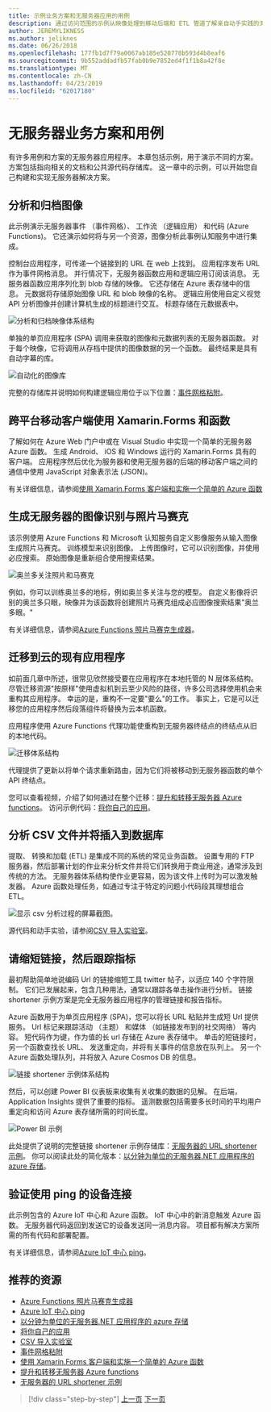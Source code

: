 ```yaml
---
title: 示例业务方案和无服务器应用的用例
description: 通过访问范围的示例从映像处理到移动后端和 ETL 管道了解亲自动手实践的无服务器体验。
author: JEREMYLIKNESS
ms.author: jeliknes
ms.date: 06/26/2018
ms.openlocfilehash: 177fb1d7f79a0067ab185e520778b593d4b8eaf6
ms.sourcegitcommit: 9b552addadfb57fab0b9e7852ed4f1f1b8a42f8e
ms.translationtype: MT
ms.contentlocale: zh-CN
ms.lasthandoff: 04/23/2019
ms.locfileid: "62017180"
---
```

# <a name="serverless-business-scenarios-and-use-cases"></a>无服务器业务方案和用例

有许多用例和方案的无服务器应用程序。 本章包括示例，用于演示不同的方案。 方案包括指向相关的文档和公共源代码存储库。 这一章中的示例，可以开始您自己构建和实现无服务器解决方案。

## <a name="analyze-and-archive-images"></a>分析和归档图像

此示例演示无服务器事件 （事件网格）、 工作流 （逻辑应用） 和代码 (Azure Functions)。 它还演示如何将与另一个资源，图像分析此事例认知服务中进行集成。

控制台应用程序，可传递一个链接到的 URL 在 web 上找到。 应用程序发布 URL 作为事件网格消息。 并行情况下，无服务器函数应用和逻辑应用订阅该消息。 无服务器函数应用序列化到 blob 存储的映像。 它还存储在 Azure 表存储中的信息。 元数据将存储原始图像 URL 和 blob 映像的名称。 逻辑应用使用自定义视觉 API 分析图像并创建计算机生成的标题进行交互。 标题存储在元数据表中。

![分析和归档映像体系结构](./media/image-processing-example.png)

单独的单页应用程序 (SPA) 调用来获取的图像和元数据列表的无服务器函数。 对于每个映像，它将调用从存档中提供的图像数据的另一个函数。 最终结果是具有自动字幕的库。

![自动化的图像库](./media/automated-image-gallery.png)

完整的存储库并说明如何构建逻辑应用位于以下位置：[事件网格粘附](https://github.com/JeremyLikness/Event-Grid-Glue)。

## <a name="cross-platform-mobile-client-using-xamarinforms-and-functions"></a>跨平台移动客户端使用 Xamarin.Forms 和函数

了解如何在 Azure Web 门户中或在 Visual Studio 中实现一个简单的无服务器 Azure 函数。 生成 Android、 iOS 和 Windows 运行的 Xamarin.Forms 具有的客户端。 应用程序然后优化为服务器和使用无服务器的后端的移动客户端之间的通信中使用 JavaScript 对象表示法 (JSON)。

有关详细信息，请参阅[使用 Xamarin.Forms 客户端和实施一个简单的 Azure 函数](https://azure.microsoft.com/resources/samples/functions-xamarin-getting-started/)

## <a name="generate-a-photo-mosaic-with-serverless-image-recognition"></a>生成无服务器的图像识别与照片马赛克

该示例使用 Azure Functions 和 Microsoft 认知服务自定义影像服务从输入图像生成照片马赛克。 训练模型来识别图像。 上传图像时，它可以识别图像，并使用必应搜索。 原始图像是重新组合使用搜索结果。

![奥兰多关注照片和马赛克](./media/orlando-eye-both.png)

例如，你可以训练奥兰多的地标，例如奥兰多关注与您的模型。 自定义影像将识别的奥兰多只眼，映像并为该函数将创建照片马赛克组成必应图像搜索结果"奥兰多眼。"

有关详细信息，请参阅[Azure Functions 照片马赛克生成器](https://azure.microsoft.com/resources/samples/functions-dotnet-photo-mosaic/)。

## <a name="migrate-an-existing-application-to-the-cloud"></a>迁移到云的现有应用程序

如前面几章中所述，很常见欣然接受要在应用程序在本地托管的 N 层体系结构。 尽管迁移资源"按原样"使用虚拟机到云至少风险的路径，许多公司选择使用机会来重构其应用程序。 幸运的是，重构不一定要"要么"的工作。 事实上，它是可以迁移您的应用程序然后段落组件将替换为云本机函数。

应用程序使用 Azure Functions 代理功能使重构到无服务器终结点的终结点从旧的本地代码。

![迁移体系结构](./media/migration-architecture.png)

代理提供了更新以将单个请求重新路由，因为它们将被移动到无服务器函数的单个 API 终结点。

您可以查看视频，介绍了如何通过在整个迁移：[提升和转移无服务器 Azure functions](https://channel9.msdn.com/Events/Connect/2017/E102)。 访问示例代码：[将你自己的应用](https://github.com/JeremyLikness/bring-own-app-connect-17)。

## <a name="parse-a-csv-file-and-insert-into-a-database"></a>分析 CSV 文件并将插入到数据库

提取、 转换和加载 (ETL) 是集成不同的系统的常见业务函数。 设置专用的 FTP 服务器，然后部署计划的作业来分析文件并将它们转换用于商业用途，通常涉及到传统的方法。 无服务器体系结构使作业更容易，因为该文件上传时为可以激发触发器。 Azure 函数处理任务，如通过专注于特定的问题小代码段其理想组合 ETL。

![显示 csv 分析过程的屏幕截图。](./media/serverless-business-scenarios/csv-parse-database-import.png)

源代码和动手实验，请参阅[CSV 导入实验室](https://github.com/JeremyLikness/azure-fn-file-process-hol)。

## <a name="shorten-links-and-track-metrics"></a>请缩短链接，然后跟踪指标

最初帮助简单地说编码 Url 的链接缩短工具 twitter 帖子，以适应 140 个字符限制。 它们已发展起来，包含几种用法，通常以跟踪各单击操作进行分析。 链接 shortener 示例方案是完全无服务器应用程序的管理链接和报告指标。

Azure 函数用于为单页应用程序 (SPA)，您可以将长 URL 粘贴并生成短 Url 提供服务。 Url 标记来跟踪活动 （主题） 和媒体 （如链接发布到的社交网络） 等内容。 短代码作为键，作为值的长 url 存储在 Azure 表存储中。 单击的短链接时，另一个函数查找长 URL、 发送重定向，并将有关事件的信息放在队列上。 另一个 Azure 函数处理队列，并将放入 Azure Cosmos DB 的信息。

![链接 shortener 示例体系结构](./media/link-shortener-architecture.png)

然后，可以创建 Power BI 仪表板来收集有关收集的数据的见解。 在后端，Application Insights 提供了重要的指标。 遥测数据包括需要多长时间的平均用户重定向和访问 Azure 表存储所需的时间长度。

![Power BI 示例](./media/power-bi-example.png)

此处提供了说明的完整链接 shortener 示例存储库：[无服务器的 URL shortener 示例](https://github.com/jeremylikness/serverless-url-shortener)。 你可以阅读此处的简化版本：[以分钟为单位的无服务器.NET 应用程序的 azure 存储](https://blogs.msdn.microsoft.com/webdev/2018/01/25/azure-storage-for-serverless-net-apps-in-minutes/)。

## <a name="verify-device-connectivity-using-a-ping"></a>验证使用 ping 的设备连接

此示例包含的 Azure IoT 中心和 Azure 函数。 IoT 中心中的新消息触发 Azure 函数。 无服务器代码返回到发送它的设备发送同一消息内容。 项目都有解决方案所需的所有代码和部署配置。

有关详细信息，请参阅[Azure IoT 中心 ping](https://azure.microsoft.com/resources/samples/iot-hub-node-ping/)。

## <a name="recommended-resources"></a>推荐的资源

* [Azure Functions 照片马赛克生成器](https://azure.microsoft.com/resources/samples/functions-dotnet-photo-mosaic/)
* [Azure IoT 中心 ping](https://azure.microsoft.com/resources/samples/iot-hub-node-ping/)
* [以分钟为单位的无服务器.NET 应用程序的 azure 存储](https://blogs.msdn.microsoft.com/webdev/2018/01/25/azure-storage-for-serverless-net-apps-in-minutes/)
* [将你自己的应用](https://github.com/JeremyLikness/bring-own-app-connect-17)
* [CSV 导入实验室](https://github.com/JeremyLikness/azure-fn-file-process-hol)
* [事件网格粘附](https://github.com/JeremyLikness/Event-Grid-Glue)
* [使用 Xamarin.Forms 客户端和实施一个简单的 Azure 函数](https://azure.microsoft.com/resources/samples/functions-xamarin-getting-started/)
* [提升和转移无服务器 Azure functions](https://channel9.msdn.com/Events/Connect/2017/E102)
* [无服务器的 URL shortener 示例](https://github.com/jeremylikness/serverless-url-shortener)

>[!div class="step-by-step"]
>[上一页](orchestration-patterns.md)
>[下一页](serverless-conclusion.md)